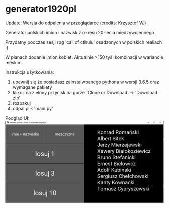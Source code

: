 # generator1920pl

Update: 
Wersja do odpalenia w [przeglądarce](https://thezapalsky.github.io/generator1920pl/) (credits: Krzysztof W.)

Generator polskich imion i nazwisk z okresu 20-lecia międzywojennego

Przydatny podczas sesji rpg 'call of cthulu' osadzonych w polskich realiach :)

W planach dodanie imion kobiet.
Aktualnie >150 tyś. kombinacji w wariancie męskim.

Instrukcja użytkowania:
1. upewnij się że posiadasz zainstalwoanego pythona w wersji 3.6.5 oraz wymagane pakiety
2. kliknij na zielony przycisk na górze 'Clone or Download' -> 'Download zip'
3. rozpakuj 
4. odpal plik 'main.py'

Podgląd UI:
![alt text](https://github.com/thezapalsky/generator1920pl/blob/master/ss1.JPG)

